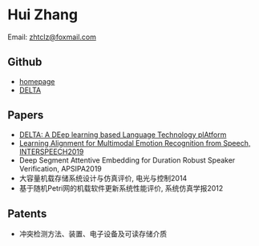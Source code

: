 # Hui Zhang

Email: zhtclz@foxmail.com

## Github 

* [homepage](https://github.com/zh794390558)
* [DELTA](https://github.com/didi/delta)

## Papers
* [DELTA: A DEep learning based Language Technology plAtform](https://arxiv.org/abs/1908.01853)
* [Learning Alignment for Multimodal Emotion Recognition from Speech, INTERSPEECH2019](https://arxiv.org/abs/1909.05645)
* Deep Segment Attentive Embedding for Duration Robust Speaker Verification, APSIPA2019
* 大容量机载存储系统设计与仿真评价, 电光与控制2014
* 基于随机Petri网的机载软件更新系统性能评价, 系统仿真学报2012

## Patents

* 冲突检测方法、装置、电子设备及可读存储介质
